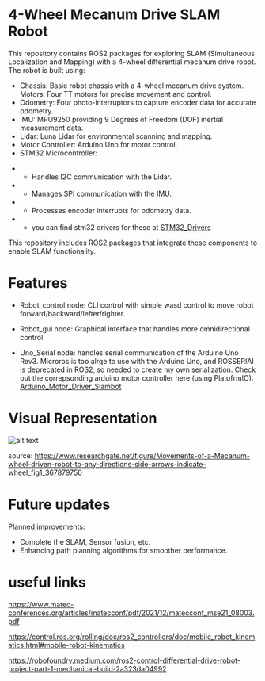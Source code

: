 
# 4-Wheel Mecanum Drive SLAM Robot

This repository contains ROS2 packages for exploring SLAM (Simultaneous Localization and Mapping) with a 4-wheel differential mecanum drive robot. The robot is built using:

* Chassis: Basic robot chassis with a 4-wheel mecanum drive system.
Motors: Four TT motors for precise movement and control.
* Odometry: Four photo-interruptors to capture encoder data for accurate odometry.
* IMU: MPU9250 providing 9 Degrees of Freedom (DOF) inertial measurement data.
* Lidar: Luna Lidar for environmental scanning and mapping.
* Motor Controller: Arduino Uno for motor control.
* STM32 Microcontroller:
- - Handles I2C communication with the Lidar.
- - Manages SPI communication with the IMU.
- - Processes encoder interrupts for odometry data.
- - you can find stm32 drivers for these at [STM32_Drivers](https://github.com/JustASimpleCoder/STM32_Drivers)



This repository includes ROS2 packages that integrate these components to enable SLAM functionality.

# Features

* Robot_control node: CLI control with simple wasd control to move robot forward/backward/lefter/righter.

* Robot_gui node: Graphical interface that handles more omnidirectional control.

* Uno_Serial node: handles serial communication of the Arduino Uno Rev3. Microros is too alrge to use with the Arduino Uno, and ROSSERIAl is deprecated in ROS2, so needed to create my own serialization. Check out the correpsonding arduino motor controller here (using PlatofrmIO): [Arduino_Motor_Driver_Slambot](https://github.com/JustASimpleCoder/Ardunio_Motor_Driver_Slambot)


# Visual Representation

![alt text](README_Images/MecanumWheelDiagram.png)

source: https://www.researchgate.net/figure/Movements-of-a-Mecanum-wheel-driven-robot-to-any-directions-side-arrows-indicate-wheel_fig1_367879750

# Future updates
Planned improvements:

* Complete the SLAM, Sensor fusion, etc. 
* Enhancing path planning algorithms for smoother performance.



# useful links
https://www.matec-conferences.org/articles/matecconf/pdf/2021/12/matecconf_mse21_08003.pdf

https://control.ros.org/rolling/doc/ros2_controllers/doc/mobile_robot_kinematics.html#mobile-robot-kinematics

https://robofoundry.medium.com/ros2-control-differential-drive-robot-project-part-1-mechanical-build-2a323da04992